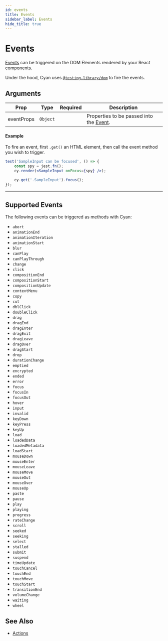 ```yaml
---
id: events
title: Events
sidebar_label: Events
hide_title: true
---
```


# Events

[Events](https://developer.mozilla.org/en-US/docs/Web/API/Event) can be triggered on the DOM Elements rendered by your React components.

Under the hood, Cyan uses [`@testing-library/dom`](https://testing-library.com/docs/dom-testing-library/api-events) to fire the events.

## Arguments

| Prop       | Type     | Required | Description                                                                                       |
| ---------- | -------- | -------- | ------------------------------------------------------------------------------------------------- |
| eventProps | `Object` |          | Properties to be passed into the [Event](https://developer.mozilla.org/en-US/docs/Web/API/Event). |

#### Example

To fire an event, first `.get()` an HTML element, then call the event method you wish to trigger.

```jsx
test('SampleInput can be focused', () => {
	const spy = jest.fn();
	cy.render(<SampleInput onFocus={spy} />);

	cy.get('.SampleInput').focus();
});
```

---

## Supported Events

The following events can be triggered as methods with Cyan:

-   `abort`
-   `animationEnd`
-   `animationIteration`
-   `animationStart`
-   `blur`
-   `canPlay`
-   `canPlayThrough`
-   `change`
-   `click`
-   `compositionEnd`
-   `compositionStart`
-   `compositionUpdate`
-   `contextMenu`
-   `copy`
-   `cut`
-   `dblClick`
-   `doubleClick`
-   `drag`
-   `dragEnd`
-   `dragEnter`
-   `dragExit`
-   `dragLeave`
-   `dragOver`
-   `dragStart`
-   `drop`
-   `durationChange`
-   `emptied`
-   `encrypted`
-   `ended`
-   `error`
-   `focus`
-   `focusIn`
-   `focusOut`
-   `hover`
-   `input`
-   `invalid`
-   `keyDown`
-   `keyPress`
-   `keyUp`
-   `load`
-   `loadedData`
-   `loadedMetadata`
-   `loadStart`
-   `mouseDown`
-   `mouseEnter`
-   `mouseLeave`
-   `mouseMove`
-   `mouseOut`
-   `mouseOver`
-   `mouseUp`
-   `paste`
-   `pause`
-   `play`
-   `playing`
-   `progress`
-   `rateChange`
-   `scroll`
-   `seeked`
-   `seeking`
-   `select`
-   `stalled`
-   `submit`
-   `suspend`
-   `timeUpdate`
-   `touchCancel`
-   `touchEnd`
-   `touchMove`
-   `touchStart`
-   `transitionEnd`
-   `volumeChange`
-   `waiting`
-   `wheel`

## See Also

-   [Actions](./actions.md)
